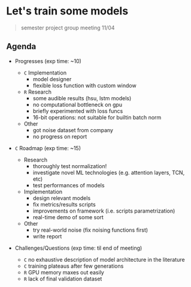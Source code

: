 # Let's train some models
> semester project group meeting 11/04

## Agenda
- Progresses (exp time: ~10)
  - `C` Implementation
    - model designer
    - flexible loss function with custom window
  - `R` Research
    - some audible results (hsu, lstm models)
    - no computational bottleneck on gpu
    - briefly experimented with loss funcs
    - 16-bit operations: not suitable for builtin batch norm
  - Other
    - got noise dataset from company
    - no progress on report

- `C` Roadmap (exp time: ~15)
  - Research
    - thoroughly test normalization!
    - investigate novel ML technologies (e.g. attention layers, TCN, etc)
    - test performances of models
  - Implementation
    - design relevant models
    - fix metrics/results scripts
    - improvements on framework (i.e. scripts parametrization)
    - real-time demo of some sort
  - Other
    - try real-world noise (fix noising functions first)
    - write report

- Challenges/Questions (exp time: til end of meeting)
  - `C` no exhaustive description of model architecture in the literature
  - `C` training plateaus after few generations
  - `R` GPU memory maxes out easily
  - `R` lack of final validation dataset

